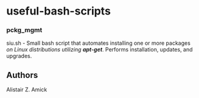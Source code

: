 # useful-bash-scripts

### pckg_mgmt

siu.sh - Small bash script that automates installing one or more packages _on Linux distributions utilizing **apt-get**_. Performs installation, updates, and upgrades.

## Authors

Alistair Z. Amick
